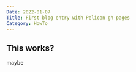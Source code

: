 ```yaml
---
Date: 2022-01-07
Title: First blog entry with Pelican gh-pages
Category: HowTo
---
```


## This works?

maybe
